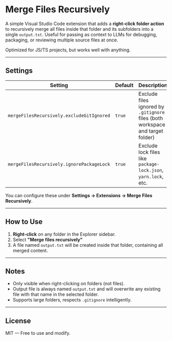 # Merge Files Recursively

A simple Visual Studio Code extension that adds a **right-click folder action** to recursively merge all files inside that folder and its subfolders into a single `output.txt`. Useful for passing as context to LLMs for debugging, packaging, or reviewing multiple source files at once.

Optimized for JS/TS projects, but works well with anything.

---

## Settings

| Setting                                 | Default | Description |
|----------------------------------------|---------|-------------|
| `mergeFilesRecursively.excludeGitIgnored` | `true`  | Exclude files ignored by `.gitignore` files (both workspace and target folder) |
| `mergeFilesRecursively.ignorePackageLock` | `true`  | Exclude lock files like `package-lock.json`, `yarn.lock`, etc. |

You can configure these under **Settings → Extensions → Merge Files Recursively**.

---

## How to Use

1. **Right-click** on any folder in the Explorer sidebar.
2. Select **"Merge files recursively"**
3. A file named `output.txt` will be created inside that folder, containing all merged content.

---

## Notes

- Only visible when right-clicking on folders (not files).
- Output file is always named `output.txt` and will overwrite any existing file with that name in the selected folder.
- Supports large folders, respects `.gitignore` intelligently.

---

## License

MIT — Free to use and modify.
